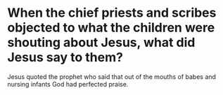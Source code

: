 # When the chief priests and scribes objected to what the children were shouting about Jesus, what did Jesus say to them?

Jesus quoted the prophet who said that out of the mouths of babes and nursing infants God had perfected praise.
